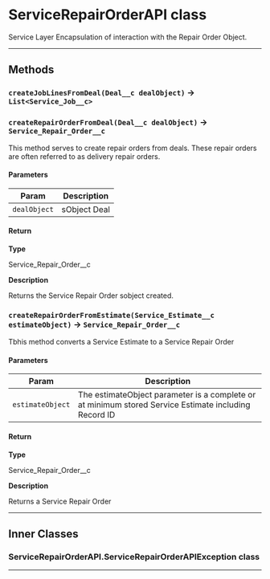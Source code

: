 # ServiceRepairOrderAPI class

Service Layer Encapsulation of interaction with the Repair Order Object.

---
## Methods
### `createJobLinesFromDeal(Deal__c dealObject)` → `List<Service_Job__c>`
### `createRepairOrderFromDeal(Deal__c dealObject)` → `Service_Repair_Order__c`

This method serves to create repair orders from deals.  These repair orders are often referred to as delivery repair orders.

#### Parameters
|Param|Description|
|-----|-----------|
|`dealObject` |  sObject Deal |

#### Return

**Type**

Service_Repair_Order__c

**Description**

Returns the Service Repair Order sobject created.

### `createRepairOrderFromEstimate(Service_Estimate__c estimateObject)` → `Service_Repair_Order__c`

Tbhis method converts a Service Estimate to a Service Repair Order

#### Parameters
|Param|Description|
|-----|-----------|
|`estimateObject` |  The estimateObject parameter is a complete or at minimum stored Service Estimate including Record ID |

#### Return

**Type**

Service_Repair_Order__c

**Description**

Returns a Service Repair Order

---
## Inner Classes

### ServiceRepairOrderAPI.ServiceRepairOrderAPIException class
---
